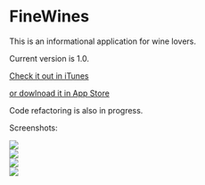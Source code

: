 FineWines
========
This is an informational application for wine lovers.

Current version is 1.0.

<a href="https://itunes.apple.com/WebObjects/MZStore.woa/wa/viewSoftware?id=906687659&mt=8">Check it out in iTunes</a>

<a href="https://itunes.apple.com/WebObjects/MZStore.woa/wa/viewSoftware?id=906687659&mt=8#">or dowlnoad it in App Store</a>


Code refactoring is also in progress.

Screenshots:

<img src="http://i.imgur.com/oaZzuOQ.png" />
<br />
<img src="http://i.imgur.com/wi1GCmX.png" />
<br />
<img src="http://i.imgur.com/4fYXlwY.png" />
<br />
<img src="http://i.imgur.com/B4CChOS.png" />
